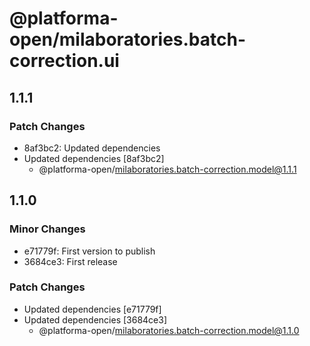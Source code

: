 # @platforma-open/milaboratories.batch-correction.ui

## 1.1.1

### Patch Changes

- 8af3bc2: Updated dependencies
- Updated dependencies [8af3bc2]
  - @platforma-open/milaboratories.batch-correction.model@1.1.1

## 1.1.0

### Minor Changes

- e71779f: First version to publish
- 3684ce3: First release

### Patch Changes

- Updated dependencies [e71779f]
- Updated dependencies [3684ce3]
  - @platforma-open/milaboratories.batch-correction.model@1.1.0
